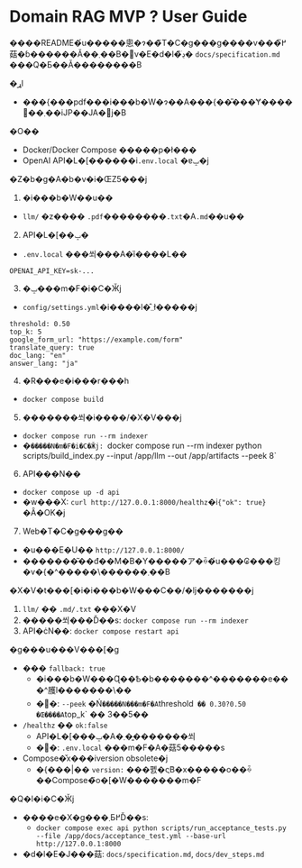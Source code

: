 # Domain RAG MVP ? User Guide

����README�́u�����悤�ɂ��̃T�C�g���g����v���߂̎菇�ɓ������Ă��܂��B�݌v�E�d�l�̏ڍׂ� `docs/specification.md` ���Q�Ƃ��Ă��������B

�ړI
- ���{���pdf���i���b�W�ɂ��A���{��̎���Ɏ����񓚂��܂��iJP��JA�񓚁j�B

�O��
- Docker/Docker Compose �����p�ł���
- OpenAI API�L�[������i`.env.local` �ɐݒ�j

�Z�b�g�A�b�v�i�ŒZ5���j
1) �i���b�W��u��
- `llm/` �z���� `.pdf`��������`.txt`�A`.md`��u��

2) API�L�[��ݒ�
- `.env.local` ���쐬���A�ȉ����L��
```
OPENAI_API_KEY=sk-...
```

3) �ݒ���m�F�i�C�Ӂj
- `config/settings.yml`�i����l�̂܂܂ł�����j
```
threshold: 0.50
top_k: 5
google_form_url: "https://example.com/form"
translate_query: true
doc_lang: "en"
answer_lang: "ja"
```

4) �R���e�i���r���h
- `docker compose build`

5) �������쐬�i����/�X�V���j
- `docker compose run --rm indexer`
- �`�����N�m�F�i�C�Ӂj: `docker compose run --rm indexer python scripts/build_index.py --input /app/llm --out /app/artifacts --peek 8`

6) API���N��
- `docker compose up -d api`
- �w���X: `curl http://127.0.0.1:8000/healthz`�i`{"ok": true}` �Ȃ�OK�j

7) Web�T�C�g���g��
- �u���E�U�� `http://127.0.0.1:8000/`
- �������͂��đ��M�B�Y�����ア�ꍇ�́u���₢���킹�v�{�^�����\������܂��B

�X�V�t���[�i�i���b�W���C��/�ǉ�������j
1) `llm/` �� `.md/.txt` ���X�V
2) �����쐬���Ď��s: `docker compose run --rm indexer`
3) API�ċN��: `docker compose restart api`

�g���u���V���[�g
- ��� `fallback: true`
  - �i���b�W���Ɋ��Ҍ�b�������^�������e���^臒l�������\��
  - �΍�: `--peek` �Ń`�����N���m�F�A`threshold` �� 0.30?0.50 �Œ����A`top_k` �� 3��5��
- `/healthz` �� `ok:false`
  - API�L�[���ݒ�A�܂��͍������쐬
  - �΍�: `.env.local` ���m�F�A�菇5�����s
- Compose�̌x���iversion obsolete�j
  - �{���|�� `version:` ���폜�ς݁B�x�����o��ꍇ��Compose�̃o�[�W�������m�F

�Q�l�i�C�Ӂj
- ����e�X�g���܂Ƃ߂Ď��s: 
  - `docker compose exec api python scripts/run_acceptance_tests.py --file /app/docs/acceptance_test.yml --base-url http://127.0.0.1:8000`
- �d�l�E�J���菇: `docs/specification.md`, `docs/dev_steps.md`

